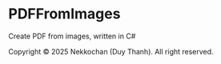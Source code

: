 # PDFFromImages

Create PDF from images, written in C#

Copyright &copy; 2025 Nekkochan (Duy Thanh). All right reserved.

